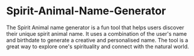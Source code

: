 # Spirit-Animal-Name-Generator
The Spirit Animal name generator is a fun tool that helps users discover their unique spirit animal name. It uses a combination of the user's name and birthdate to generate a creative and personalised name. The tool is a great way to explore one's spirituality and connect with the natural world.

